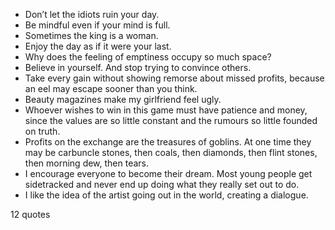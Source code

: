  - Don’t let the idiots ruin your day.
 - Be mindful even if your mind is full.
 - Sometimes the king is a woman.
 - Enjoy the day as if it were your last.
 - Why does the feeling of emptiness occupy so much space?
 - Believe in yourself. And stop trying to convince others.
 - Take every gain without showing remorse about missed profits, because an eel may escape sooner than you think.
 - Beauty magazines make my girlfriend feel ugly.
 - Whoever wishes to win in this game must have patience and money, since the values are so little constant and the rumours so little founded on truth.
 - Profits on the exchange are the treasures of goblins. At one time they may be carbuncle stones, then coals, then diamonds, then flint stones, then morning dew, then tears.
 - I encourage everyone to become their dream. Most young people get sidetracked and never end up doing what they really set out to do.
 - I like the idea of the artist going out in the world, creating a dialogue.

12 quotes